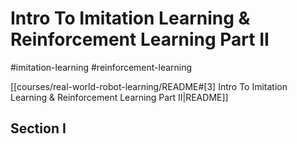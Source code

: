 # Intro To Imitation Learning & Reinforcement Learning Part II

#imitation-learning
#reinforcement-learning

[[courses/real-world-robot-learning/README#[3] Intro To Imitation Learning & Reinforcement Learning Part II|README]]

## Section I
